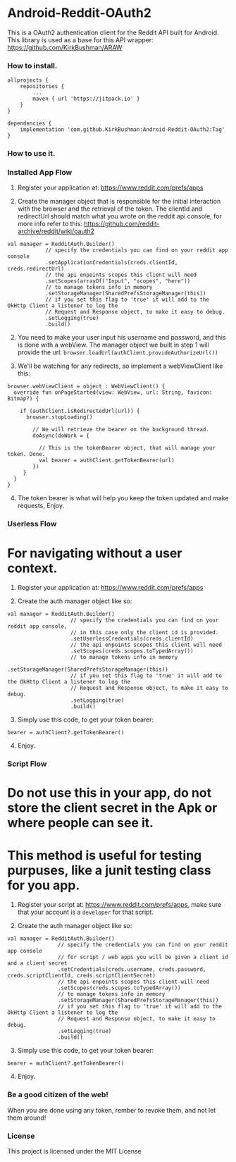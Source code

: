 # Android-Reddit-OAuth2

This is a OAuth2 authentication client for the Reddit API built for Android.
This library is used as a base for this API wrapper: 
https://github.com/KirkBushman/ARAW


### How to install.

```
allprojects {
    repositories {
        ...
        maven { url 'https://jitpack.io' }
    }
}

dependencies {
    implementation 'com.github.KirkBushman:Android-Reddit-OAuth2:Tag'
}
```


### How to use it.


### Installed App Flow

1) Register your application at: https://www.reddit.com/prefs/apps

2) Create the manager object that is responsible for the initial interaction with the browser and the retrieval of the token.
The clientId and redirectUrl should match what you wrote on the reddit api console, for more info refer to this: https://github.com/reddit-archive/reddit/wiki/oauth2

```
val manager = RedditAuth.Builder()
            // specify the credentials you can find on your reddit app console
            .setApplicationCredentials(creds.clientId, creds.redirectUrl)
            // the api enpoints scopes this client will need
            .setScopes(arrayOf("Input", "scopes", "here"))
            // to manage tokens info in memory
            .setStorageManager(SharedPrefsStorageManager(this))
            // if you set this flag to 'true' it will add to the OkHttp Client a listener to log the 
            // Request and Response object, to make it easy to debug.
            .setLogging(true)
            .build()
```

2) You need to make your user input his username and password, and this is done with a webView.
The manager object we built in step 1 will provide the url: ```browser.loadUrl(authClient.provideAuthorizeUrl())```

3) We'll be watching for any redirects, so implement a webViewClient like this:

```
browser.webViewClient = object : WebViewClient() {
  override fun onPageStarted(view: WebView, url: String, favicon: Bitmap?) {
  
    if (authClient.isRedirectedUrl(url)) {
      browser.stopLoading()
      
        // We will retrieve the bearer on the background thread.
        doAsync(doWork = {
        
          // This is the tokenBearer object, that will manage your token. Done.
          val bearer = authClient.getTokenBearer(url)
        })
     }
  }
}
```

4) The token bearer is what will help you keep the token updated and make requests, Enjoy.


### Userless Flow 
# For navigating without a user context.

1) Register your application at: https://www.reddit.com/prefs/apps

2) Create the auth manager object like so:

```
val manager = RedditAuth.Builder()
                    // specify the credentials you can find on your reddit app console, 
                    // in this case only the client id is provided.
                    .setUserlessCredentials(creds.clientId)
                    // the api enpoints scopes this client will need
                    .setScopes(creds.scopes.toTypedArray())
                    // to manage tokens info in memory
                    .setStorageManager(SharedPrefsStorageManager(this))
                    // if you set this flag to 'true' it will add to the OkHttp Client a listener to log the 
                    // Request and Response object, to make it easy to debug.
                    .setLogging(true)
                    .build()
```

3) Simply use this code, to get your token bearer:

```
bearer = authClient?.getTokenBearer()
```

4) Enjoy.


### Script Flow
# Do not use this in your app, do not store the client secret in the Apk or where people can see it.
# This method is useful for testing purpuses, like a junit testing class for you app.

1) Register your script at: https://www.reddit.com/prefs/apps, make sure that your account is a `developer` for that script.

2) Create the auth manager object like so:

```
val manager = RedditAuth.Builder()
                // specify the credentials you can find on your reddit app console
                // for script / web apps you will be given a client id and a client secret
                .setCredentials(creds.username, creds.password, creds.scriptClientId, creds.scriptClientSecret)
                // the api enpoints scopes this client will need
                .setScopes(creds.scopes.toTypedArray())
                // to manage tokens info in memory
                .setStorageManager(SharedPrefsStorageManager(this))
                // if you set this flag to 'true' it will add to the OkHttp Client a listener to log the 
                // Request and Response object, to make it easy to debug.
                .setLogging(true)
                .build()
```

3) Simply use this code, to get your token bearer:

```
bearer = authClient?.getTokenBearer()
```

4) Enjoy.

### Be a good citizen of the web!
When you are done using any token, rember to revoke them, and not let them around!


### License
This project is licensed under the MIT License
